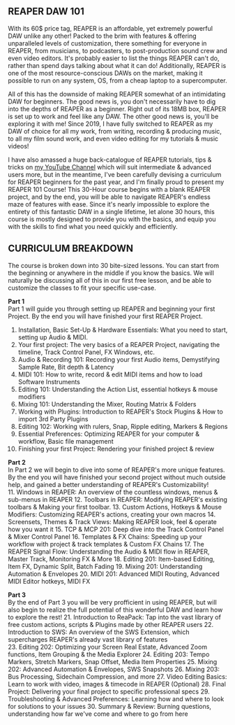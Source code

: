 ## REAPER DAW 101  
With its 60$ price tag, REAPER is an affordable, yet extremely powerful DAW unlike any other! Packed to the brim with features & offering unparalleled levels of customization, there something for everyone in REAPER, from musicians, to podcasters, to post-production sound crew and even video editors. It's probably easier to list the things REAPER can't do, rather than spend days talking about what it can do! Additionally, REAPER is one of the most resource-conscious DAWs on the market, making it possible to run on any system, OS, from a cheap laptop to a supercomputer.

All of this has the downside of making REAPER somewhat of an intimidating DAW for beginners. The good news is, you don't necessarily have to dig into the depths of REAPER as a beginner. Right out of its 18MB box, REAPER is set up to work and feel like any DAW. The other good news is, you'll be exploring it with me! Since 2019, I have fully switched to REAPER as my DAW of choice for all my work, from writing, recording & producing music, to all my film sound work, and even video editing for my tutorials & music videos!

I have also amassed a huge back-catalogue of REAPER tutorials, tips & tricks on [my YouTube Channel](https://www.youtube.com/c/IDDQDMusic) which will suit intermediate & advanced users more, but in the meantime, I've been carefully devising a curriculum for REAPER beginners for the past year, and I'm finally proud to present my REAPER 101 Course! This 30-Hour course begins with a blank REAPER project, and by the end, you will be able to navigate REAPER's endless maze of features with ease. Since it's nearly impossible to explore the entirety of this fantastic DAW in a single lifetime, let alone 30 hours, this course is mostly designed to provide you with the basics, and equip you with the skills to find what you need quickly and efficiently.

## CURRICULUM BREAKDOWN
 The course is broken down into 30 bite-sized lessons. You can start from the beginning or anywhere in the middle if you know the basics. We will naturally be discussing all of this in our first free lesson, and be able to customize the classes to fit your specific use-case. 

 **Part 1**  
 Part 1 will guide you through setting up REAPER and beginning your first Project. By the end you will have finished your first REAPER Project.  
 1. Installation, Basic Set-Up & Hardware Essentials: What you need to start, setting up Audio & MIDI.  
 2. Your first project: The very basics of a REAPER Project, navigating the timeline, Track Control Panel, FX Windows, etc.  
 3. Audio & Recording 101: Recording your first Audio items, Demystifying Sample Rate, Bit depth & Latency  
 4. MIDI 101: How to write, record & edit MIDI items and how to load Software Instruments  
 5. Editing 101: Understanding the Action List, essential hotkeys & mouse modifiers  
 6. Mixing 101: Understanding the Mixer, Routing Matrix & Folders  
 7. Working with Plugins: Introduction to REAPER's Stock Plugins & How to import 3rd Party Plugins
 8. Editing 102: Working with rulers, Snap, Ripple editing, Markers & Regions  
 9. Essential Preferences: Optimizing REAPER for your computer & workflow, Basic file management  
 10. Finishing your first Project: Rendering your finished project & review  

 **Part 2**  
 In Part 2 we will begin to dive into some of REAPER's more unique features. By the end you will have finished your second project without much outside help, and gained a better understanding of REAPER's Customizability!  
 11. Windows in REAPER: An overview of the countless windows, menus & sub-menus in REAPER
 12. Toolbars in REAPER: Modifying REAPER's existing toolbars & Making your first toolbar.
 13. Custom Actions, Hotkeys & Mouse Modifiers: Customizing REAPER's actions, creating your own macros
 14. Screensets, Themes & Track Views: Making REAPER look, feel & operate how you want it
 15. TCP & MCP 201: Deep dive into the Track Control Panel & Mixer Control Panel
 16. Templates & FX Chains: Speeding up your workflow with project & track templates & Custom FX Chains
 17. The REAPER Signal Flow: Understanding the Audio & MIDI flow in REAPER, Master Track, Monitoring FX & More
 18. Editing 201: Item-based Editing, Item FX, Dynamic Split, Batch Fading
 19. Mixing 201: Understanding Automation & Envelopes
 20. MIDI 201: Advanced MIDI Routing, Advanced MIDI Editor hotkeys, MIDI FX

 **Part 3**  
 By the end of Part 3 you will be very profficient in using REAPER, but will also begin to realize the full potential of this wonderful DAW and learn how to explore the rest!
 21. Introduction to ReaPack: Tap into the vast library of free custom actions, scripts & Plugins made by other REAPER users
 22. Introduction to SWS: An overview of the SWS Extension, which supercharges REAPER's already vast library of features  
 23. Editing 202: Optimizing your Screen Real Estate, Advanced Zoom functions, Item Grouping & the Media Explorer
 24. Editing 203: Tempo Markers, Stretch Markers, Snap Offset, Media Item Properties
 25. Mixing 202: Advanced Automation & Envelopes, SWS Snapshots
 26. Mixing 203: Bus Processing, Sidechain Compression, and more
 27. Video Editing Basics: Learn to work with video, images & timecode in REAPER (Optional)
 28. Final Project: Delivering your final project to specific professional specs
 29. Troubleshooting & Advanced Preferences: Learning how and where to look for solutions to your issues
 30. Summary & Review: Burning questions, understanding how far we've come and where to go from here 